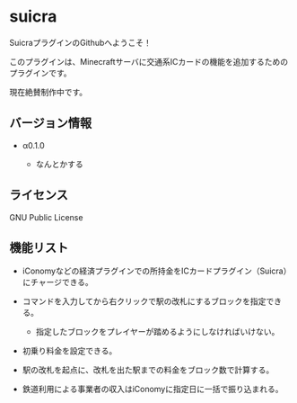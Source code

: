 # suicra
SuicraプラグインのGithubへようこそ！

このプラグインは、Minecraftサーバに交通系ICカードの機能を追加するためのプラグインです。

現在絶賛制作中です。

## バージョン情報
* α0.1.0

	* なんとかする

## ライセンス
GNU Public License

## 機能リスト
* iConomyなどの経済プラグインでの所持金をICカードプラグイン（Suicra）にチャージできる。

* コマンドを入力してから右クリックで駅の改札にするブロックを指定できる。

	* 指定したブロックをプレイヤーが踏めるようにしなければいけない。

* 初乗り料金を設定できる。

* 駅の改札を起点に、改札を出た駅までの料金をブロック数で計算する。

* 鉄道利用による事業者の収入はiConomyに指定日に一括で振り込まれる。

